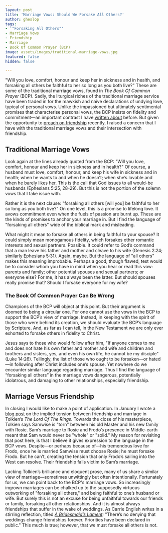 ```yaml
---
layout: post
title: 'Marriage Vows: Should We Forsake All Others?'
author: gheslop
tags:
- '"Forsaking All Others"'
- Marriage Vows
- Friendship
- Marriage
- Book Of Common Prayer (BCP)
image: assets/images/traditional-marriage-vows.jpg
featured: false
hidden: false

---
```

"Will you love, comfort, honour and keep her in sickness and in health, and forsaking all others be faithful to her so long as you both live?" These are some of the traditional marriage vows, found in _The_ _Book Of Common Prayer_ (BCP). Sadly, the liturgical riches of the traditional marriage service have been traded in for the mawkish and naive declarations of undying love, typical of personal vows. Unlike the impassioned but ultimately sentimental promises that characterise personal vows, the BCP insists on fidelity and commitment—an important contrast I have [written about](https://rekindle.co.za/content/2020-08-14-friederich-nietzsche "Love And Marriage") before. But given the opportunity to [preach on friendship](https://podcasts.google.com/feed/aHR0cHM6Ly9zdHN0ZXBoZW5zLm9yZy56YS9zZXJtb25zL2ZlZWQv/episode/aHR0cDovL3N0c3RlcGhlbnMub3JnLnphLz9wb3N0X3R5cGU9d3BmY19zZXJtb24mcD01NTky?ep=14 "St Stephen's Bible Church") recently, I raised a concern that I have with the traditional marriage vows and their intersection with friendship.

## Traditional Marriage Vows

Look again at the lines already quoted from the BCP: "Will you love, comfort, honour and keep her in sickness and in health?" Of course, a husband must love, comfort, honour, and keep his wife in sickness and in health; when he wants to and when he doesn’t; when she’s lovable and when he barely likes her. This is the call that God issues to all would-be husbands (Ephesians 5:25, 28-29). But this is not the portion of the solemn vows that I take issue with.

Rather it is the next clause: "forsaking all others \[will you\] be faithful to her so long as you both live?" On one level, this is a promise to lifelong love. It avows commitment even when the fuels of passion are burnt up. These are the kinds of promises to anchor your marriage in. But I find the language of "forsaking all others" wide of the biblical mark and misleading.

What might it mean to forsake all others in being faithful to your spouse? It could simply mean monogamous  fidelity, which forsakes other romantic interests and sexual partners. Possible. It could refer to God’s command that a man leave his father and mother and cleave to his wife (Genesis 2:24; similarly Ephesians 5:31). Again, maybe. But the language of "all others" makes this meaning improbable. Perhaps a good, though flawed, test would be to consider whom you have in mind when you hear or read this vow: parents and family; other potential spouses and sexual partners; or everyone else? For me, it has always been the latter. But should spouses really promise that? Should I forsake everyone for my wife?

### The Book Of Common Prayer Can Be Wrong

Champions of the BCP will object at this point. But their argument is doomed to being a circular one. For one cannot use the vows in the BCP to support the BCP’s view of marriage. Instead, in keeping with the spirit of those who were behind its creation, we should evaluate the BCP’s language by Scripture. And, as far as I can tell, in the New Testament we are only ever exhorted to forsake others in fidelity to Christ.

Jesus says to those who would follow after him, "If anyone comes to me and does not hate his own father and mother and wife and children and brothers and sisters, yes, and even his own life, he cannot be my disciple" (Luke 14:26). Tellingly, the list of those who ought to be forsaken—or hated—in following after Christ includes one’s spouse. Yet nowhere do we encounter similar language regarding marriage. Thus I find the language of “forsaking all others” in the marriage vows dangerous, potentially idolatrous, and damaging to other relationships, especially friendship.

## Marriage Versus Friendship

In closing I would like to make a point of application. In January I wrote a [blog post](https://rekindle.co.za/content/2021-01-13-tolkien-friendship-versus-marriage "Tolkien: Friendship Versus Marriage") on the implied tension between friendship and marriage in Tolkien’s _The Lord Of The Rings_. Towards the close of his masterpiece, Tolkien says Samwise is "torn" between his old Master and his new family with Rosie. Sam’s marriage to Rosie and Frodo’s presence in Middle-earth meant that Sam would never be "whole" or "solid." My reason for revisiting that post here, is that I believe it gives expression to the language in the BCP vows. Despite—or perhaps because of—his tremendous love for Frodo, once he is married Samwise must choose Rosie; he must forsake Frodo. But he can’t, creating the tension that only Frodo’s sailing into the West can resolve. Their friendship falls victim to Sam’s marriage.

Lacking Tolkien’s brilliance and eloquent prose, many of us share a similar view of marriage—sometimes unwittingly but often intentionally. Fortunately for us, we can point back to the BCP's marriage vows. So increasingly ingrown marriages can be chalked up to the supposedly virtuous outworking of "forsaking all others," and being faithful to one’s husband or wife. But surely this is not an excuse for being unfaithful towards our friends or family, forsaking all other relationships. And it is almost always friendships that suffer in the wake of weddings. As Carrie English writes in a stirring reflection, titled [_A Bridesmaid’s Lament_](http://archive.boston.com/lifestyle/weddings/articles/2011/06/12/a_bridesmaids_lament/ "Carrie English On Friendship")_:_ "There’s no denying that weddings change friendships forever. Priorities have been declared in public." This much is true; however, that we must forsake all others is not.